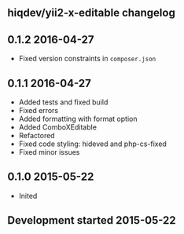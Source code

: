 hiqdev/yii2-x-editable changelog
--------------------------------

## 0.1.2 2016-04-27

- Fixed version constraints in `composer.json`

## 0.1.1 2016-04-27

- Added tests and fixed build
- Fixed errors
- Added formatting with format option
- Added ComboXEditable
- Refactored
- Fixed code styling: hideved and php-cs-fixed
- Fixed minor issues

## 0.1.0 2015-05-22

- Inited

## Development started 2015-05-22


